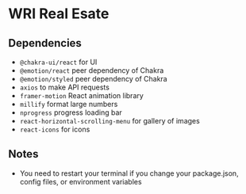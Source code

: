 # WRI Real Esate

## Dependencies
- `@chakra-ui/react` for UI
- `@emotion/react` peer dependency of Chakra
- `@emotion/styled` peer dependency of Chakra
- `axios` to make API requests
- `framer-motion` React animation library
- `millify` format large numbers
- `nprogress` progress loading bar
- `react-horizontal-scrolling-menu` for gallery of images
- `react-icons` for icons

## Notes
- You need to restart your terminal if you change your package.json, config files, or environment variables